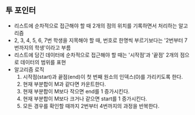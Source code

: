 ## 투 포인터
- 리스트에 순차적으로 접근해야 할 때 2개의 점의 위치를 기록하면서 처리하는 알고리즘
- 2, 3, 4, 5, 6, 7번 학생을 지목해야 할 때, 번호로 한명씩 부르기보다는 '2번부터 7번까지의 학생'이라고 부름
- 리스트에 담긴 데이터에 순차적으로 접근해야 할 때는 '시작점'과 '끝점' 2개의 점으로 데이터의 범위를 표현
- 알고리즘 로직
   1. 시작점(start)과 끝점(end)이 첫 번째 원소의 인덱스(0)를 가리키도록 한다.
   2. 현재 부분합이 M과 같다면 카운트한다.
   3. 현재 부분합이 M보다 작으면 end를 1 증가시킨다.
   4. 현재 부분합이 M보다 크거나 같으면 start를 1 증가시킨다.
   5. 모든 경우를 확인할 때까지 2번부터 4번까지의 과정을 반복한다.